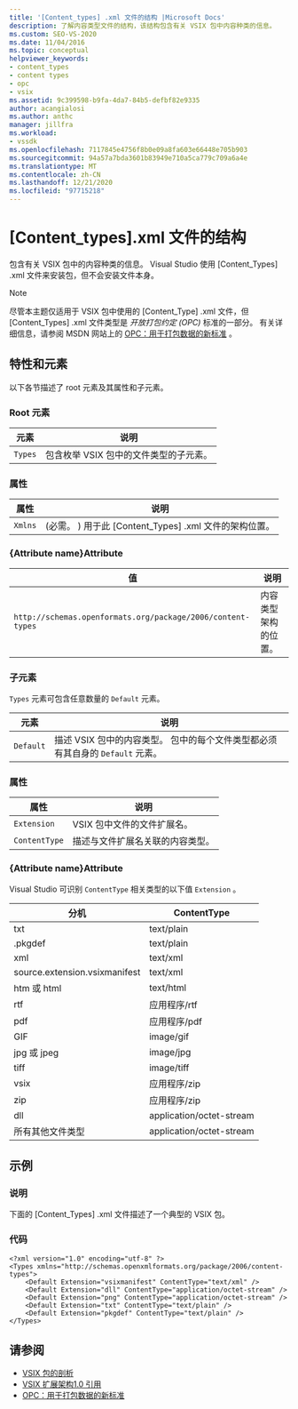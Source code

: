 ```yaml
---
title: '[Content_types] .xml 文件的结构 |Microsoft Docs'
description: 了解内容类型文件的结构，该结构包含有关 VSIX 包中内容种类的信息。
ms.custom: SEO-VS-2020
ms.date: 11/04/2016
ms.topic: conceptual
helpviewer_keywords:
- content_types
- content types
- opc
- vsix
ms.assetid: 9c399598-b9fa-4da7-84b5-defbf82e9335
author: acangialosi
ms.author: anthc
manager: jillfra
ms.workload:
- vssdk
ms.openlocfilehash: 7117845e4756f8b0e09a8fa603e66448e705b903
ms.sourcegitcommit: 94a57a7bda3601b83949e710a5ca779c709a6a4e
ms.translationtype: MT
ms.contentlocale: zh-CN
ms.lasthandoff: 12/21/2020
ms.locfileid: "97715218"
---
```

# <a name="the-structure-of-the-content_typesxml-file"></a>[Content_types].xml 文件的结构
包含有关 VSIX 包中的内容种类的信息。 Visual Studio 使用 [Content_Types] .xml 文件来安装包，但不会安装文件本身。

> [!NOTE]
> 尽管本主题仅适用于 VSIX 包中使用的 [Content_Type] .xml 文件，但 [Content_Types] .xml 文件类型是 *开放打包约定 (OPC)* 标准的一部分。 有关详细信息，请参阅 MSDN 网站上的 [OPC：用于打包数据的新标准](/archive/msdn-magazine/2007/august/opc-a-new-standard-for-packaging-your-data) 。

## <a name="attributes-and-elements"></a>特性和元素
 以下各节描述了 root 元素及其属性和子元素。

### <a name="root-element"></a>Root 元素

|元素|说明|
|-------------|-----------------|
|`Types`|包含枚举 VSIX 包中的文件类型的子元素。|

### <a name="attributes"></a>属性

|属性|说明|
|---------------|-----------------|
|`Xmlns`| (必需。 ) 用于此 [Content_Types] .xml 文件的架构位置。|

### <a name="attribute-name-attribute"></a>{Attribute name}Attribute

| 值 | 说明 |
| - | - |
| `http://schemas.openformats.org/package/2006/content-types` | 内容类型架构的位置。 |

### <a name="child-elements"></a>子元素
 `Types` 元素可包含任意数量的 `Default` 元素。

|元素|说明|
|-------------|-----------------|
|`Default`|描述 VSIX 包中的内容类型。 包中的每个文件类型都必须有其自身的 `Default` 元素。|

### <a name="attributes"></a>属性

|属性|说明|
|---------------|-----------------|
|`Extension`|VSIX 包中文件的文件扩展名。|
|`ContentType`|描述与文件扩展名关联的内容类型。|

### <a name="attribute-name-attribute"></a>{Attribute name}Attribute
 Visual Studio 可识别 `ContentType` 相关类型的以下值 `Extension` 。

|分机|ContentType|
|---------------|-----------------|
|txt|text/plain|
|.pkgdef|text/plain|
|xml|text/xml|
|source.extension.vsixmanifest|text/xml|
|htm 或 html|text/html|
|rtf|应用程序/rtf|
|pdf|应用程序/pdf|
|GIF|image/gif|
|jpg 或 jpeg|image/jpg|
|tiff|image/tiff|
|vsix|应用程序/zip|
|zip|应用程序/zip|
|dll|application/octet-stream|
|所有其他文件类型|application/octet-stream|

## <a name="example"></a>示例

### <a name="description"></a>说明
 下面的 [Content_Types] .xml 文件描述了一个典型的 VSIX 包。

### <a name="code"></a>代码

```
<?xml version="1.0" encoding="utf-8" ?>
<Types xmlns="http://schemas.openxmlformats.org/package/2006/content-types">
    <Default Extension="vsixmanifest" ContentType="text/xml" />
    <Default Extension="dll" ContentType="application/octet-stream" />
    <Default Extension="png" ContentType="application/octet-stream" />
    <Default Extension="txt" ContentType="text/plain" />
    <Default Extension="pkgdef" ContentType="text/plain" />
</Types>
```

## <a name="see-also"></a>请参阅
- [VSIX 包的剖析](../extensibility/anatomy-of-a-vsix-package.md)
- [VSIX 扩展架构1.0 引用](/previous-versions/dd393700(v=vs.110))
- [OPC：用于打包数据的新标准](/archive/msdn-magazine/2007/august/opc-a-new-standard-for-packaging-your-data)